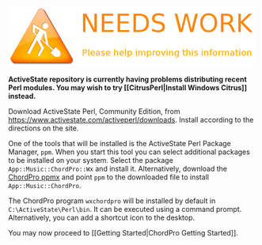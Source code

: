![](images/maintenance.png)

**ActiveState repository is currently having problems distributing recent Perl modules. You may wish to try [[CitrusPerl|Install Windows Citrus]] instead.**

Download ActiveState Perl, Community Edition, from <https://www.activestate.com/activeperl/downloads>.
Install according to the directions on the site.

One of the tools that will be installed is the ActiveState Perl Package Manager, `ppm`. When you start this tool you can select additional packages to be installed on your system. Select the package `App::Music::ChordPro::Wx` and install it.
Alternatively, download the [ChordPro ppmx](../pub/PPM-App-Music-ChordPro.ppmx) and point `ppm` to the downloaded file to install `App::Music::ChordPro`.

The ChordPro program `wxchordpro` will be installed by default in `C:\ActiveState\Perl\bin`. It can be executed using a command prompt. Alternatively, you can add a shortcut icon to the desktop.

You may now proceed to [[Getting Started|ChordPro Getting Started]].